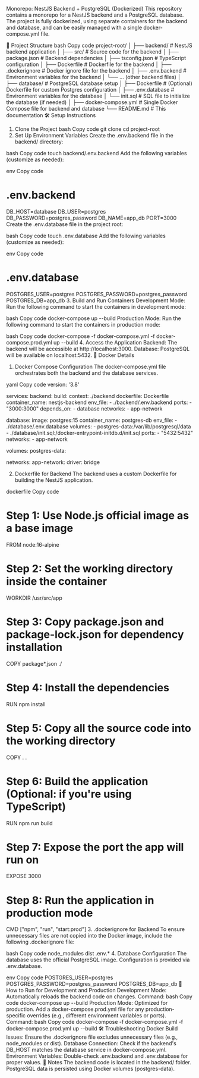Monorepo: NestJS Backend + PostgreSQL (Dockerized)
This repository contains a monorepo for a NestJS backend and a PostgreSQL database. The project is fully dockerized, using separate containers for the backend and database, and can be easily managed with a single docker-compose.yml file.

📂 Project Structure
bash
Copy code
project-root/
│
├── backend/ # NestJS backend application
│ ├── src/ # Source code for the backend
│ ├── package.json # Backend dependencies
│ ├── tsconfig.json # TypeScript configuration
│ ├── Dockerfile # Dockerfile for the backend
│ ├── .dockerignore # Docker ignore file for the backend
│ ├── .env.backend # Environment variables for the backend
│ └── ... (other backend files)
│
├── database/ # PostgreSQL database setup
│ ├── Dockerfile # (Optional) Dockerfile for custom Postgres configuration
│ ├── .env.database # Environment variables for the database
│ └── init.sql # SQL file to initialize the database (if needed)
│
├── docker-compose.yml # Single Docker Compose file for backend and database
└── README.md # This documentation
🛠️ Setup Instructions

1. Clone the Project
   bash
   Copy code
   git clone <repository-url>
   cd project-root
2. Set Up Environment Variables
   Create the .env.backend file in the backend/ directory:

bash
Copy code
touch backend/.env.backend
Add the following variables (customize as needed):

env
Copy code

# .env.backend

DB_HOST=database
DB_USER=postgres
DB_PASSWORD=postgres_password
DB_NAME=app_db
PORT=3000
Create the .env.database file in the project root:

bash
Copy code
touch .env.database
Add the following variables (customize as needed):

env
Copy code

# .env.database

POSTGRES_USER=postgres
POSTGRES_PASSWORD=postgres_password
POSTGRES_DB=app_db 3. Build and Run Containers
Development Mode: Run the following command to start the containers in development mode:

bash
Copy code
docker-compose up --build
Production Mode: Run the following command to start the containers in production mode:

bash
Copy code
docker-compose -f docker-compose.yml -f docker-compose.prod.yml up --build 4. Access the Application
Backend: The backend will be accessible at http://localhost:3000.
Database: PostgreSQL will be available on localhost:5432.
🐋 Docker Details

1. Docker Compose Configuration
   The docker-compose.yml file orchestrates both the backend and the database services.

yaml
Copy code
version: '3.8'

services:
backend:
build:
context: ./backend
dockerfile: Dockerfile
container_name: nestjs-backend
env_file: - ./backend/.env.backend
ports: - "3000:3000"
depends_on: - database
networks: - app-network

database:
image: postgres:15
container_name: postgres-db
env_file: - ./database/.env.database
volumes: - postgres-data:/var/lib/postgresql/data - ./database/init.sql:/docker-entrypoint-initdb.d/init.sql
ports: - "5432:5432"
networks: - app-network

volumes:
postgres-data:

networks:
app-network:
driver: bridge

2. Dockerfile for Backend
   The backend uses a custom Dockerfile for building the NestJS application.

dockerfile
Copy code

# Step 1: Use Node.js official image as a base image

FROM node:16-alpine

# Step 2: Set the working directory inside the container

WORKDIR /usr/src/app

# Step 3: Copy package.json and package-lock.json for dependency installation

COPY package\*.json ./

# Step 4: Install the dependencies

RUN npm install

# Step 5: Copy all the source code into the working directory

COPY . .

# Step 6: Build the application (Optional: if you're using TypeScript)

RUN npm run build

# Step 7: Expose the port the app will run on

EXPOSE 3000

# Step 8: Run the application in production mode

CMD ["npm", "run", "start:prod"] 3. .dockerignore for Backend
To ensure unnecessary files are not copied into the Docker image, include the following .dockerignore file:

bash
Copy code
node_modules
dist
.env.\* 4. Database Configuration
The database uses the official PostgreSQL image. Configuration is provided via .env.database.

env
Copy code
POSTGRES_USER=postgres
POSTGRES_PASSWORD=postgres_password
POSTGRES_DB=app_db
🚀 How to Run for Development and Production
Development Mode:
Automatically reloads the backend code on changes.
Command:
bash
Copy code
docker-compose up --build
Production Mode:
Optimized for production.
Add a docker-compose.prod.yml file for any production-specific overrides (e.g., different environment variables or ports).
Command:
bash
Copy code
docker-compose -f docker-compose.yml -f docker-compose.prod.yml up --build
🛠️ Troubleshooting
Docker Build Issues: Ensure the .dockerignore file excludes unnecessary files (e.g., node_modules or dist).
Database Connection: Check if the backend's DB_HOST matches the database service in docker-compose.yml.
Environment Variables: Double-check .env.backend and .env.database for proper values.
📝 Notes
The backend code is located in the backend/ folder.
PostgreSQL data is persisted using Docker volumes (postgres-data).
